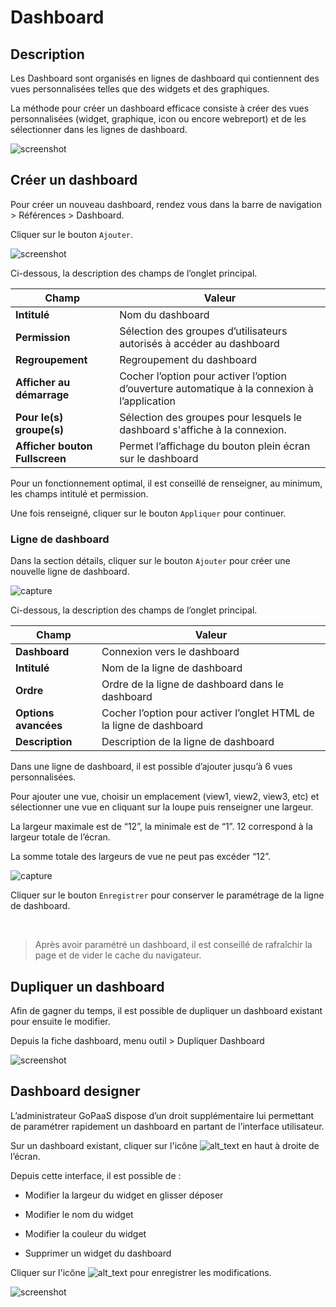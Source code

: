 
# Dashboard

## Description

Les Dashboard sont organisés en lignes de dashboard qui contiennent des vues personnalisées telles que des widgets et des graphiques.

La méthode pour créer un dashboard efficace consiste à créer des vues personnalisées (widget, graphique, icon ou encore webreport) et de les sélectionner dans les lignes de dashboard.


![screenshot](images/image1.png)


## Créer un dashboard

Pour créer un nouveau dashboard, rendez vous dans la barre de navigation > Références > Dashboard.

Cliquer sur le bouton `Ajouter`.


![screenshot](images/image2.png )


Ci-dessous, la description des champs de l’onglet principal.


| Champ                   | Valeur                                                                                          |
|-------------------------|-------------------------------------------------------------------------------------------------|
| **Intitulé**            | Nom du dashboard                                                                                |
| **Permission**          | Sélection des groupes d’utilisateurs autorisés à accéder au dashboard                            |
| **Regroupement**        | Regroupement du dashboard                                                                       |
| **Afficher au démarrage** | Cocher l’option pour activer l’option d’ouverture automatique à la connexion à l’application  |
| **Pour le(s) groupe(s)** | Sélection des groupes pour lesquels le dashboard s'affiche à la connexion.                        |
| **Afficher bouton Fullscreen** | Permet l’affichage du bouton plein écran sur le dashboard                                 |



Pour un fonctionnement optimal, il est conseillé de renseigner, au minimum, les champs intitulé et permission.

Une fois renseigné, cliquer sur le bouton `Appliquer` pour continuer.


### Ligne de dashboard

Dans la section détails, cliquer sur le bouton `Ajouter` pour créer une nouvelle ligne de dashboard.


![capture](images/image3.png)


Ci-dessous, la description des champs de l’onglet principal.


| Champ               | Valeur                                                                                          |
|---------------------|-------------------------------------------------------------------------------------------------|
| **Dashboard**       | Connexion vers le dashboard                                                                     |
| **Intitulé**        | Nom de la ligne de dashboard                                                                    |
| **Ordre**           | Ordre de la ligne de dashboard dans le dashboard                                                |
| **Options avancées**| Cocher l’option pour activer l’onglet HTML de la ligne de dashboard                             |
| **Description**     | Description de la ligne de dashboard                                                            |



Dans une ligne de dashboard, il est possible d’ajouter jusqu’à 6 vues personnalisées.

Pour ajouter une vue, choisir un emplacement (view1, view2, view3, etc) et sélectionner une vue en cliquant sur la loupe puis renseigner une largeur.

La largeur maximale est de “12”, la minimale est de “1”. 12 correspond à la largeur totale de l’écran.

La somme totale des largeurs de vue ne peut pas excéder “12”.


![capture](images/image4.png)


Cliquer sur le bouton `Enregistrer` pour conserver le paramétrage de la ligne de dashboard.

​​​​​
> Après avoir paramétré un dashboard, il est conseillé de rafraîchir la page et de vider le cache du navigateur.


## Dupliquer un dashboard

Afin de gagner du temps, il est possible de dupliquer un dashboard existant pour ensuite le modifier.

Depuis la fiche dashboard, menu outil > Dupliquer Dashboard


![screenshot](images/image5.jpg )



## Dashboard designer

L’administrateur GoPaaS dispose d’un droit supplémentaire lui permettant de paramétrer rapidement un dashboard en partant de l’interface utilisateur.

Sur un dashboard existant, cliquer sur l'icône ![alt_text](../asset/edit.png) en haut à droite de l’écran.

Depuis cette interface, il est possible de : 

- Modifier la largeur du widget en glisser déposer

- Modifier le nom du widget

- Modifier la couleur du widget

- Supprimer un widget du dashboard

Cliquer sur l'icône ![alt_text](../asset/diskSave.png) pour enregistrer les modifications.

![screenshot](images/image6.jpg )

